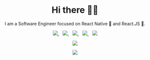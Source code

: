 <h1 align='center'>Hi there 👋🏾</h1>

<p align='center'>I am a Software Engineer focused on React Native 💙 and React.JS 💛. </p>

<p align='center'>
<a href="#">
  <img src="https://img.shields.io/badge/twitter-%231DA1F2.svg?&style=for-the-badge&logo=twitter&logoColor=white" />
</a>&nbsp;&nbsp;
<a href="#">
  <img src="https://img.shields.io/badge/linkedin-%230077B5.svg?&style=for-the-badge&logo=linkedin&logoColor=white" />
</a>&nbsp;&nbsp;
<a href="#">
  <img src="https://img.shields.io/badge/medium-%2312100E.svg?&style=for-the-badge&logo=medium&logoColor=white" />
</a>&nbsp;&nbsp;
<a href="mailto:abhinavc314@gmail.com">
  <img src="https://img.shields.io/badge/email me-%23D14836.svg?&style=for-the-badge&logo=gmail&logoColor=white" />
</a>&nbsp;&nbsp;
<img src="https://gpvc.arturio.dev/abhinavc314" />
</p>
<p align='center'><a href="https://github.com/iampawan">
  <img align="center" src="https://github-readme-stats.vercel.app/api/top-langs/?username=dexter00786&theme=dark&hide_langs_below=1" />
</a></p>

<p align='center'>
<img src="https://github-readme-stats.vercel.app/api?username=abhinavc314&theme=transparent&show_icons=true&title_color=ffffff&icon_color=bb2acf&text_color=daf7dc&bg_color=191919">
</p>
